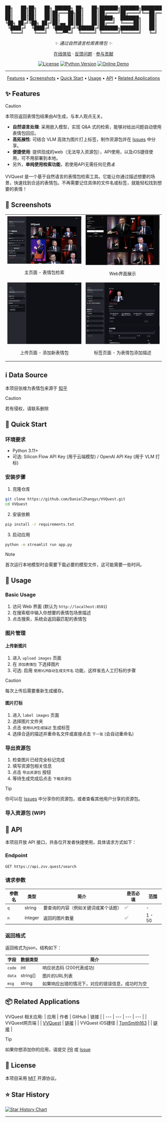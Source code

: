 <div align="center">

<pre align="center">
██╗   ██╗██╗   ██╗ ██████╗ ██╗   ██╗███████╗███████╗████████╗
██║   ██║██║   ██║██╔═══██╗██║   ██║██╔════╝██╔════╝╚══██╔══╝
██║   ██║██║   ██║██║   ██║██║   ██║█████╗  ███████╗   ██║   
╚██╗ ██╔╝╚██╗ ██╔╝██║▄▄ ██║██║   ██║██╔══╝  ╚════██║   ██║   
 ╚████╔╝  ╚████╔╝ ╚██████╔╝╚██████╔╝███████╗███████║   ██║   
  ╚═══╝    ╚═══╝   ╚══▀▀═╝  ╚═════╝ ╚══════╝╚══════╝   ╚═╝   
</pre>

_✨ 通过自然语言检索表情包 ✨_

[在线体验](https://zvv.quest) · [反馈问题](https://github.com/DanielZhangyc/VVQuest/issues) · [参与贡献](https://github.com/DanielZhangyc/VVQuest/pulls)

[![License](https://img.shields.io/github/license/DanielZhangyc/VVQuest)](LICENSE)
[![Python Version](https://img.shields.io/badge/python-3.11+-blue.svg)](https://www.python.org)
[![Online Demo](https://img.shields.io/website?url=https%3A%2F%2Fvv.xy0v0.top&up_message=online&down_message=offline&label=demo)](https://zvv.quest)

---

<p align="center">
    <a href="#-features">Features</a> •
    <a href="#-screenshots">Screenshots</a> •
    <a href="#-quick-start">Quick Start</a> •
    <a href="#-usage">Usage</a> •
    <a href="#-api">API</a> •
    <a href="#-related-applications">Related Applications</a>
</p>

</div>

<a id="-features"></a>
## ✨ Features

> [!CAUTION]
> 本项目返回表情包结果由AI生成，与本人观点无关。

- **自然语言处理**: 采用嵌入模型，实现 Q&A 式的检索，能够对给出问题自动使用表情包回应。
- **高拓展性**: 可结合 VLM 高效为图片打上标签，制作资源包并在 [Issues](https://github.com/DanielZhangyc/VVQuest/issues) 中分享。
- **便捷使用**: 提供现成的web（无法导入资源包），API使用，以及iOS捷径使用，可不用部署到本地。
- 另外，**单纯使用检索功能**，若使用API无需任何花费💰

VVQuest 是一个基于自然语言的表情包检索工具。它能让你通过描述想要的场景，快速找到合适的表情包。不再需要记住具体的文件名或标签，就能轻松找到想要的表情！

<a id="-screenshots"></a>
## 📸 Screenshots

<table>
<tr>
<td width="50%">
<img src="screenshots/streamlit_vvquest.png" alt="主页面" width="100%"/>
<p align="center">主页面 - 表情包检索</p>
</td>
<td width="50%">
<img src="screenshots/webui.png" alt="Web界面" width="100%"/>
<p align="center">Web界面展示</p>
</td>
</tr>
<tr>
<td width="50%">
<img src="screenshots/streamlit_upload_images.png" alt="上传页面" width="100%"/>
<p align="center">上传页面 - 添加新表情包</p>
</td>
<td width="50%">
<img src="screenshots/streamlit_label_images.png" alt="标签页面" width="100%"/>
<p align="center">标签页面 - 为表情包添加描述</p>
</td>
</tr>
</table>

## ℹ️ Data Source

本项目张维为表情包来源于 [知乎](https://www.zhihu.com/question/656505859/answer/55843704436)

> [!CAUTION]
> 若有侵权，请联系删除

<a id="-quick-start"></a>
## 🚀 Quick Start

### 环境要求

- Python 3.11+
- 可选: Silicon Flow API Key (用于云端模型) / OpenAI API Key (用于 VLM 打标)

### 安装步骤

1. 克隆仓库
```bash
git clone https://github.com/DanielZhangyc/VVQuest.git
cd VVQuest
```

2. 安装依赖
```bash
pip install -r requirements.txt
```

3. 启动应用
```bash
python -m streamlit run app.py
```

> [!NOTE]
> 首次运行本地模型时会需要下载必要的模型文件，这可能需要一些时间。

<a id="-usage"></a>
## 📖 Usage

### Basic Usage

1. 访问 Web 界面 (默认为 `http://localhost:8501`)
2. 在搜索框中输入你想要的表情包场景描述
3. 点击搜索，系统会返回最匹配的表情包

### 图片管理

#### 上传新图片

1. 进入 `upload images` 页面
2. 在 `添加表情包` 下选择图片
3. 可选: 启用 `使用VLM自动生成文件名` 功能，这样省去人工打标的步骤

> [!CAUTION]
> 每次上传后需要重新生成缓存。

#### 图片打标

1. 进入 `label images` 页面
2. 选择图片文件夹
3. 点击 `使用VLM生成描述` 生成标签
4. 选择合适的描述并重命名文件或直接点击 `下一张` (会自动重命名)

### 导出资源包

1. 检查图片已经完全标记完成
2. 填写资源包相关信息
3. 点击 `导出资源包` 按钮
4. 等待生成完成后点击 `下载资源包`

> [!TIP]
> 你可以在 [Issues](https://github.com/DanielZhangyc/VVQuest/issues) 中分享你的资源包，或者查看其他用户分享的资源包。

### 导入资源包 (WIP)

<a id="-api"></a>
## 🔌 API

本项目开放 API 接口，共各位开发者快捷使用，具体请求方式如下：

### Endpoint
`GET https://api.zvv.quest/search`

### 请求参数
| 参数名 | 类型 | 简介 | 是否必填 | 范围 |
|-----------|--------|-----------------------------------------------|----------|----------------------|
| `q`       | string | 要查询的内容（例如关键词或某个话题）  | ✅       | -                    |
| `n`       | integer| 返回的图片数量 | ✅       | 1 - 50               |

### 返回格式
返回格式为json，结构如下：

| 字段   | 数据类型 | 简介 |
|----------|-----------|-----------------------------------------------|
| `code`   | int    | 响应状态码 (200代表成功) |
| `data`   | string[]  | 图片的URL列表 |
| `msg`    | string    | 如果响应出错的情况下，对应的错误信息，成功时为空 |


<a id="-related-applications"></a>
## 📦 Related Applications

VVQuest 相关应用:
| 应用 | 作者   | GitHub | 链接 |
| --- | --- | --- | --- |
| VVQuest网页端 |  | [VVQuest](https://github.com/DanielZhangyc/VVQuest) | [链接](https://zvv.quest) |
| VVQuest iOS捷径 | [TomSmith163](https://github.com/TomSmith163) |  | [链接](https://www.icloud.com/shortcuts/e6b0bd4c1b4c4b5195ff4e256fb009f8) |


> [!TIP]
> 如果你想添加你的应用，请提交 [PR](https://github.com/DanielZhangyc/VVQuest/pulls) 或 [Issue](https://github.com/DanielZhangyc/VVQuest/issues)

## 📄 License

本项目采用 [MIT](LICENSE) 开源协议。

## ⭐ Star History

[![Star History Chart](https://api.star-history.com/svg?repos=DanielZhangyc/VVQuest&type=Date)](https://star-history.com/#DanielZhangyc/VVQuest&Date)

---
